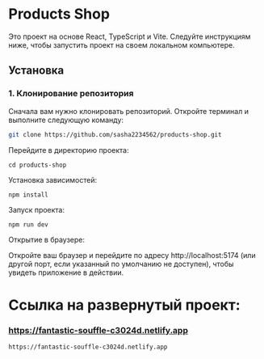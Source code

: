 # Products Shop

Это проект на основе React, TypeScript и Vite. Следуйте инструкциям ниже, чтобы запустить проект на своем локальном компьютере.

## Установка

### 1. Клонирование репозитория

Сначала вам нужно клонировать репозиторий. Откройте терминал и выполните следующую команду:

```bash
git clone https://github.com/sasha2234562/products-shop.git
```


Перейдите в директорию проекта:

```
cd products-shop
```

Установка зависимостей:

```
npm install
```

Запуск проекта:

```
npm run dev
```

Открытие в браузере:

Откройте ваш браузер и перейдите по адресу http://localhost:5174 (или другой порт, если указанный по умолчанию не доступен), чтобы увидеть приложение в действии.

# Ссылка на развернутый проект:
###  https://fantastic-souffle-c3024d.netlify.app

```
https://fantastic-souffle-c3024d.netlify.app
```
